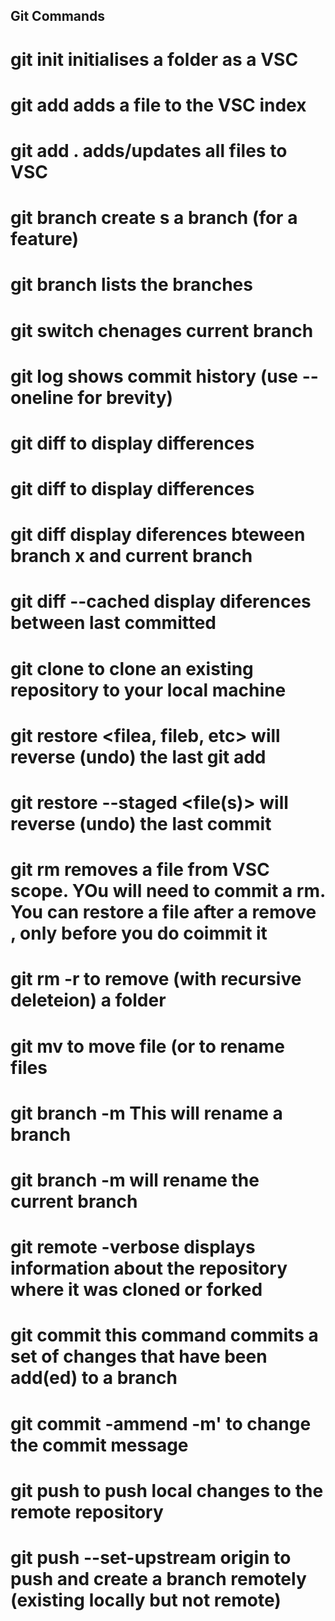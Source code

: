 ## Git Commands

# git init          initialises a folder as a VSC
# git add <file>    adds a file to the VSC index
# git add .         adds/updates all files to VSC
# git branch <branch> create s a branch (for a feature) 
# git branch        lists the branches
# git switch <branch> chenages current branch 
# git log           shows commit history (use --oneline for brevity)
# git diff <branch a> <branch b> to display differences 
# git diff <commit a> <commit b> to display differences
# git diff <branch x> display diferences bteween branch x and current branch 
# git diff --cached <file> display diferences between last committed 
# git clone <url git> to clone an existing repository to your local machine 
# git restore  <filea, fileb, etc>  will reverse (undo) the last git add
# git restore --staged <file(s)> will reverse (undo) the last commit
# git rm <file> removes a file from VSC scope. YOu will need to commit a rm. You can restore a file after a remove , only before you do coimmit it
# git rm -r <folder> to remove (with recursive deleteion) a folder
# git mv <file> to move file (or to rename files
# git branch -m <existing-branch> <new-name> This will rename a branch 
# git branch -m <new-name> will rename the current branch
# git remote -verbose displays information about the repository where it was cloned or forked 
# git commit this command commits a set of changes that have been add(ed) to a branch 
# git commit -ammend -m'<new message> to change the commit message 
# git push  to push local changes to the remote repository 
# git push --set-upstream origin <new-branch> to push and create a branch remotely (existing locally but not remote) 
